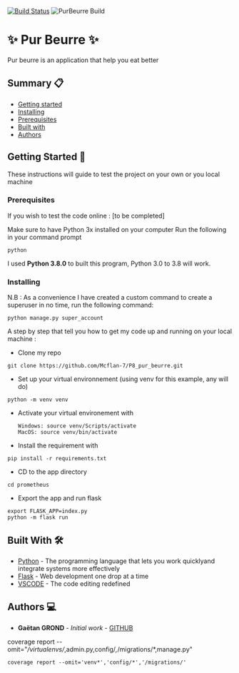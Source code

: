 [![Build Status](https://travis-ci.com/gaetangr/P8_pur_beurre.svg?branch=development)](https://travis-ci.com/gaetangr/P8_pur_beurre)
![PurBeurre Build](https://github.com/gaetangr/P8_pur_beurre/workflows/PurBeurre%20Build/badge.svg?event=push)
# ✨ Pur Beurre ✨

Pur beurre is an application that help you eat better

## Summary 📋

- [Getting started](#getting-started)
- [Installing](#installing)
- [Prerequisites](#prerequisites)
- [Built with](#built-with)
- [Authors](#authors)

## Getting Started 🚀

These instructions will guide to test the project on your own or you local machine

### Prerequisites

If you wish to test the code online : [to be completed]

Make sure to have Python 3x installed on your computer
Run the following in your command prompt

```
python
```

I used **Python 3.8.0** to built this program, Python 3.0 to 3.8 will work.

### Installing

N.B : As a convenience I have created a custom command to create a superuser in no time, run the following command:

```
python manage.py super_account
```


A step by step that tell you how to get my code up and running on your local machine :

- Clone my repo

```
git clone https://github.com/Mcflan-7/P8_pur_beurre.git
```

- Set up your virtual environnement (using venv for this example, any will do)

```
python -m venv venv
```

- Activate your virtual environement with

  ```
  Windows: source venv/Scripts/activate
  MacOS: source venv/bin/activate
  ```

- Install the requirement with

```
pip install -r requirements.txt
```

- CD to the app directory

```
cd prometheus
```

- Export the app and run flask

```
export FLASK_APP=index.py
python -m flask run

```

## Built With 🛠

- [Python](<[https://www.python.org/](https://www.python.org/)>) - The programming language that lets you work quicklyand integrate systems more effectively
- [Flask](<[https://flask.palletsprojects.com/en/1.1.x/(https://flask.palletsprojects.com/en/1.1.x/)>) - Web development one drop at a time
- [VSCODE](<[https://code.visualstudio.com/](https://code.visualstudio.com/)>) - The code editing redefined

## Authors 💻

- **Gaëtan GROND** - _Initial work_ - [GITHUB](<[https://github.com/Mcflan-7](https://github.com/Mcflan-7)>)


coverage report --omit="*/virtualenvs/*,admin.py,config/*,*/migrations/*,manage.py"
```
coverage report --omit='venv*','config/*','/migrations/'
```
```

```
